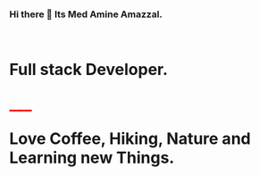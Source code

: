 ### Hi there 👋 Its  Med Amine Amazzal.
<br>
<h1 style="color=red">Full stack Developer. <p style="color:red">___</p>Love Coffee, Hiking, Nature and Learning new Things.</h1>

